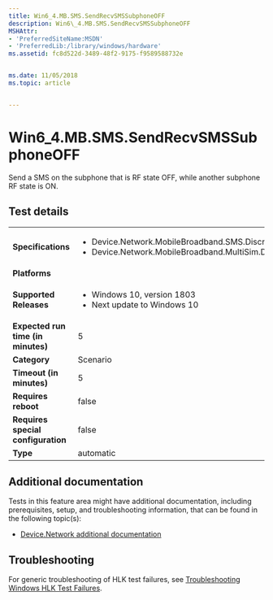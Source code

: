 ```yaml
---
title: Win6_4.MB.SMS.SendRecvSMSSubphoneOFF
description: Win6\_4.MB.SMS.SendRecvSMSSubphoneOFF
MSHAttr:
- 'PreferredSiteName:MSDN'
- 'PreferredLib:/library/windows/hardware'
ms.assetid: fc8d522d-3489-48f2-9175-f9589588732e


ms.date: 11/05/2018
ms.topic: article


---
```


# Win6_4.MB.SMS.SendRecvSMSSubphoneOFF


Send a SMS on the subphone that is RF state OFF, while another subphone RF state is ON.

## Test details

|||
|---|---|
| **Specifications**  | <ul><li>Device.Network.MobileBroadband.SMS.Discretional</li><li>Device.Network.MobileBroadband.MultiSim.Discretional</li></ul> |  
| **Platforms**   | <ul></ul> |
| **Supported Releases** | <ul><li>Windows 10, version 1803</li><li>Next update to Windows 10</li></ul> |
|**Expected run time (in minutes)**| 5 |
|**Category**| Scenario |
|**Timeout (in minutes)**| 5 |
|**Requires reboot**| false |
|**Requires special configuration**| false |
|**Type**| automatic |



## <span id="Additional_documentation"></span><span id="additional_documentation"></span><span id="ADDITIONAL_DOCUMENTATION"></span>Additional documentation


Tests in this feature area might have additional documentation, including prerequisites, setup, and troubleshooting information, that can be found in the following topic(s):

-   [Device.Network additional documentation](device-network-additional-documentation.md)

## <span id="Troubleshooting"></span><span id="troubleshooting"></span><span id="TROUBLESHOOTING"></span>Troubleshooting


For generic troubleshooting of HLK test failures, see [Troubleshooting Windows HLK Test Failures](../user/troubleshooting-windows-hlk-test-failures.md).










